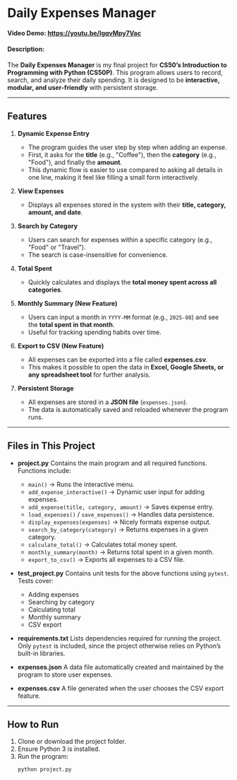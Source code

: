 # Daily Expenses Manager
#### Video Demo: https://youtu.be/IgqvMpy7Vac
#### Description:

The **Daily Expenses Manager** is my final project for **CS50’s Introduction to Programming with Python (CS50P)**.
This program allows users to record, search, and analyze their daily spending. It is designed to be **interactive, modular, and user-friendly** with persistent storage.

---

## Features

1. **Dynamic Expense Entry**
   - The program guides the user step by step when adding an expense.
   - First, it asks for the **title** (e.g., "Coffee"), then the **category** (e.g., "Food"), and finally the **amount**.
   - This dynamic flow is easier to use compared to asking all details in one line, making it feel like filling a small form interactively.

2. **View Expenses**
   - Displays all expenses stored in the system with their **title, category, amount, and date**.

3. **Search by Category**
   - Users can search for expenses within a specific category (e.g., "Food" or "Travel").
   - The search is case-insensitive for convenience.

4. **Total Spent**
   - Quickly calculates and displays the **total money spent across all categories**.

5. **Monthly Summary (New Feature)**
   - Users can input a month in `YYYY-MM` format (e.g., `2025-08`) and see the **total spent in that month**.
   - Useful for tracking spending habits over time.

6. **Export to CSV (New Feature)**
   - All expenses can be exported into a file called **expenses.csv**.
   - This makes it possible to open the data in **Excel, Google Sheets, or any spreadsheet tool** for further analysis.

7. **Persistent Storage**
   - All expenses are stored in a **JSON file** (`expenses.json`).
   - The data is automatically saved and reloaded whenever the program runs.

---

## Files in This Project

- **project.py**
  Contains the main program and all required functions.
  Functions include:
  - `main()` → Runs the interactive menu.
  - `add_expense_interactive()` → Dynamic user input for adding expenses.
  - `add_expense(title, category, amount)` → Saves expense entry.
  - `load_expenses()` / `save_expenses()` → Handles data persistence.
  - `display_expenses(expenses)` → Nicely formats expense output.
  - `search_by_category(category)` → Returns expenses in a given category.
  - `calculate_total()` → Calculates total money spent.
  - `monthly_summary(month)` → Returns total spent in a given month.
  - `export_to_csv()` → Exports all expenses to a CSV file.

- **test_project.py**
  Contains unit tests for the above functions using `pytest`.
  Tests cover:
  - Adding expenses
  - Searching by category
  - Calculating total
  - Monthly summary
  - CSV export

- **requirements.txt**
  Lists dependencies required for running the project.
  Only `pytest` is included, since the project otherwise relies on Python’s built-in libraries.

- **expenses.json**
  A data file automatically created and maintained by the program to store user expenses.

- **expenses.csv**
  A file generated when the user chooses the CSV export feature.

---

## How to Run

1. Clone or download the project folder.
2. Ensure Python 3 is installed.
3. Run the program:
   ```bash
   python project.py
